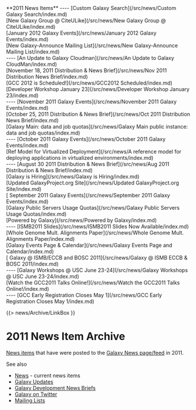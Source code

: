 <div class='linkbox'>
**2011 News Items**
----
[Custom Galaxy Search](/src/news/Custom Galaxy Search/index.md)<br />
[New Galaxy Group @ CiteULike](/src/news/New Galaxy Group @ CiteULike/index.md)<br />
[January 2012 Galaxy Events](/src/news/January 2012 Galaxy Events/index.md)<br />
[New Galaxy-Announce Mailing List](/src/news/New Galaxy-Announce Mailing List/index.md)<br />
----
[An Update to Galaxy Cloudman](/src/news/An Update to Galaxy CloudMan/index.md)<br />
[November 18, 2011 Distribution & News Brief](/src/news/Nov 2011 Distribution News Brief/index.md)<br />
[GCC 2012 is Scheduled!](/src/news/GCC2012 Scheduled/index.md)<br />
[Developer Workshop January 23](/src/news/Developer Workshop January 23/index.md)<br />
----
[November 2011 Galaxy Events](/src/news/November 2011 Galaxy Events/index.md)<br />
[October 25, 2011 Distribution & News Brief](/src/news/Oct 2011 Distribution News Brief/index.md)<br />
[Galaxy Main: data and job quotas](/src/news/Galaxy Main public instance: data and job quotas/index.md)<br />
----
[October 2011 Galaxy Events](/src/news/October 2011 Galaxy Events/index.md)<br />
[Ref Model for Virtualized Deployment](/src/news/A reference model for deploying applications in virtualized environments/index.md)<br />
----
[August 30 2011 Distribution & News Brief](/src/news/Aug 2011 Distribution & News Brief/index.md)<br />
[Galaxy is Hiring](/src/news/Galaxy is Hiring/index.md)<br />
[Updated GalaxyProject.org Site](/src/news/Updated GalaxyProject.org Site/index.md)<br />
[ September 2011 Galaxy Events](/src/news/September 2011 Galaxy Events/index.md)<br />
[Galaxy Public Servers Usage Quotas](/src/news/Galaxy Public Servers Usage Quotas/index.md)<br />
[Powered by Galaxy](/src/news/Powered by Galaxy/index.md)<br />
----
[ISMB2011 Slides](/src/news/ISMB2011 Slides Now Available/index.md)<br />
[Whole Genome Mult. Alignments Paper](/src/news/Whole Genome Mult. Alignments Paper/index.md)<br />
[Galaxy Events Page & Calendar](/src/news/Galaxy Events Page and Calendar/index.md)<br />
[ Galaxy @ ISMB/ECCB and BOSC 2011](/src/news/Galaxy @ ISMB ECCB & BOSC 2011/index.md)<br />
---- 
[Galaxy Workshops @ USC June 23-24](/src/news/Galaxy Workshops @ USC June 23-24/index.md)<br />
[Watch the GCC2011 Talks Online!](/src/news/Watch the GCC2011 Talks Online!/index.md)<br />
----
[GCC Early Registration Closes May 1](/src/news/GCC Early Registration Closes May 1/index.md)<br /> 
</div>

{{> news/Archive/LinkBox }}

# 2011 News Item Archive

[News items](/src/news/index.md) that have were posted to the  [Galaxy News page/feed](/src/news/index.md) in 2011.

See also 
* [News](/src/news/index.md) - current news items
* [Galaxy Updates](/src/GalaxyUpdates/index.md)
* [Galaxy Development News Briefs](/src/DevNewsBriefs/index.md)
* [Galaxy on Twitter](/src/GalaxyOnTwitter/index.md)
* [Mailing Lists](/src/MailingLists/index.md)

<br /><br /><br /><br />


<div class='newsItemList'>
 

